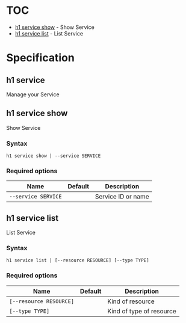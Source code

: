 # TOC

 * [h1 service show](#h1-service-show) - Show Service
 * [h1 service list](#h1-service-list) - List Service


# Specification

## h1 service

Manage your Service

## h1 service show

Show Service

### Syntax

```h1 service show | --service SERVICE```

### Required options

| Name | Default | Description | 
| ---- | ------- | ----------- |
| ```--service SERVICE``` |  | Service ID or name |

## h1 service list

List Service

### Syntax

```h1 service list | [--resource RESOURCE] [--type TYPE]```

### Required options

| Name | Default | Description | 
| ---- | ------- | ----------- |
| ```[--resource RESOURCE]``` |  | Kind of resource |
| ```[--type TYPE]``` |  | Kind of type of resource |

